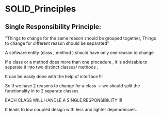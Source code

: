 # SOLID_Principles

Single Responsibility Principle:
--------------------------------

"Things to change for the same reason should be  grouped together, Things to change for different reason should be separated"

 A software entity (class , method ) should have only one reason to change

If a class or a method does more than one procedure , it is advisable to separate it into two distinct classes/ methods ,

It can be easily done with the help of interface !!!

So if we have 2 reasons to change for a class -> we should split the functionality in to 2 separate classes

EACH CLASS WILL HANDLE A SINGLE RESPONSIBILITY !!!

It leads to low coupled design with less and lighter dependencies.